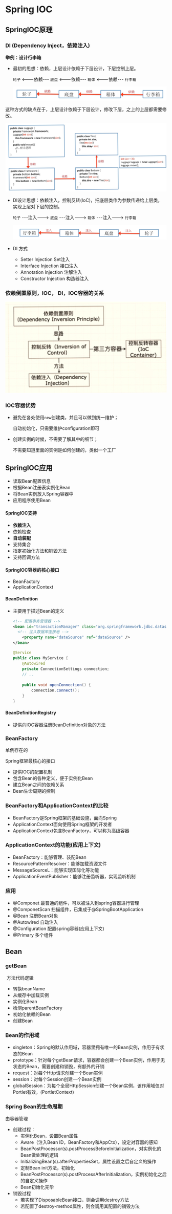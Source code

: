 # Spring IOC

## SpringIOC原理

### DI (Dependency Inject，依赖注入)

**举例：设计行李箱**

- 最初的思想：依赖，上层设计依赖于下层设计，下层控制上层。

  `轮子`  <---依赖---   `底盘`   <---依赖---  `箱体`  <---依赖---  `行李箱`

  ![依赖关系](./res/ioc_1.jpg)
  

这种方式的缺点在于，上层设计依赖于下层设计，修改下层，之上的上层都需要修改。 

 ![依赖关系](./res/ioc_2.jpg)

- DI设计思想：依赖注入，控制反转(IoC)，把底层类作为参数传递给上层类，实现上层对下层的控制。

  `轮子`  ---注入--->  `底盘`  ---注入--->  `箱体` ---注入--->  `行李箱`

  ![DI](./res/ioc_3.jpg)

- DI 方式

  - Setter Injection Set注入
  - Interface Injection 接口注入
  - Annotation Injection 注解注入
  - Constructor Injection 构造器注入


### 依赖倒置原则，IOC， DI，IOC容器的关系

![关系](./res/ioc_5.jpg)

### IOC容器优势

- 避免在各处使用`new`创建类，并且可以做到统一维护；

  自动初始化，只需要维护configuration即可

- 创建实例的时候，不需要了解其中的细节；

  不需要知道里面的实例是如何创建的，类似一个工厂

## SpringIOC应用

- 读取Bean配置信息
- 根据Bean注册表实例化Bean
- 将Bean实例放入Spring容器中
- 应用程序使用Bean

#### SpringIOC支持

- **依赖注入**
- 依赖检查
- **自动装配**
- 支持集合
- 指定初始化方法和销毁方法
- 支持回调方法

#### SpringIOC容器的核心接口

- BeanFactory
- ApplicationContext

#### BeanDefinition

- 主要用于描述Bean的定义

  ```xml
  <!-- 配置事务管理器 -->
  <bean id="transactionManager" class="org.springframework.jdbc.datasource.DataSource.TransactionManager">
  	<!-- 注入数据库连接池 -->
      <property name="dateSource" ref="dateSource" />
  </bean>
  ```

  ```java
  @Service
  public class MyService {
      @Autowired
      private ConnectionSettings connection;
      // ..
      
      public void openConnection() {
          connection.connect();
      }
  }
  ```

#### BeanDefinitionRegistry

- 提供向IOC容器注册BeanDefinition对象的方法

### BeanFactory

单例存在的

Spring框架最核心的接口

- 提供IOC的配置机制
- 包含Bean的各种定义，便于实例化Bean
- 建立Bean之间的依赖关系
- Bean生命周期的控制

### BeanFactory和ApplicationContext的比较

- BeanFactory是Spring框架的基础设施，面向Spring
- ApplicationContext面向使用Spring框架的开发者
- ApplicationContext包含BeanFactory，可以称为高级容器

### ApplicationContext的功能(应用上下文)

- BeanFactory：能够管理、装配Bean
- ResourcePatternResolver：能够加载资源文件
- MessageSourceL：能够实现国际化等功能
- ApplicationEventPublisher：能够注册监听器，实现监听机制

### 应用

- @Componet  最普通的组件，可以被注入到spring容器进行管理
- @ComponetScan 扫描组件，已集成于@SpringBootApplication
- @Bean  注册Bean对象
- @Autowired 自动注入
- @Configuration 配置spring容器(应用上下文)
- @Primary 多个组件

## Bean

### getBean

​	方法代码逻辑

- 转换beanName
- 从缓存中加载实例
- 实例化Bean
- 检测parentBeanFactory
- 初始化依赖的Bean
- 创建Bean

### Bean的作用域

- singleton：Spring的默认作用域，容器里拥有唯一的Bean实例，作用于有状态的Bean
- prototype：针对每个getBean请求，容器都会创建一个Bean实例，作用于无状态的Bean，需要创建和销毁，有额外的开销
- request：对每个Http请求创建一个Bean实例
- session：对每个Session创建一个Bean实例
- globalSession：为每个全局HttpSession创建一个Bean实例，该作用域仅对Portlet有效，(PortletContext)

### Spring Bean的生命周期

由容器管理

- 创建过程：
  - 实例化Bean，设置Bean属性
  - Aware（注入Bean ID，BeanFactory和AppCtx），设定对容器的感知
  - BeanPostProcessor(s).postProcessBeforeInitialization，对实例化的Bean做处理的逻辑
  - InitializingBean(s).afterPropertiesSet，属性设置之后自定义的操作
  - 定制Bean init方法，初始化
  - BeanPostProcessor(s).postProcessAfterInitialization，实例初始化之后的自定义操作
  - Bean初始化完毕
- 销毁过程
  - 若实现了DisposableBean接口，则会调用destroy方法
  - 若配置了destroy-method属性，则会调用其配置的销毁方法

